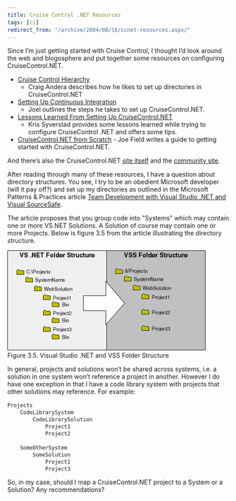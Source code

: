 ```yaml
---
title: Cruise Control .NET Resources
tags: [ci]
redirect_from: "/archive/2004/08/16/ccnet-resources.aspx/"
---
```


Since I’m just getting started with Cruise Control, I thought I’d look
around the web and blogosphere and put together some resources on
configuring CruiseControl.NET.

-   [Cruise Control
    Hierarchy](http://pluralsight.com/wiki/default.aspx/Craig.CruiseControlDirectoryHierarchy)
    - Craig Andera describes how he likes to set up directories in
    CruiseControl.NET
-   [Setting Up Continuous
    Integration](http://blogs.geekdojo.net/joel/archive/2004/08/15/2827.aspx)
    - Joel outlines the steps he takes to set up CruiseControl.NET.
-   [Lessons Learned From Setting Up
    CruiseControl.NET](http://weblogs.ilg.com/ksyverstad/articles/155.aspx)
    - Kris Syverstad provides some lessons learned while trying to
    configure CruiseControl .NET and offers some tips.
-   [CruiseControl.NET from
    Scratch](http://joefield.mysite4now.com/blog/articles/146.aspx) -
    Joe Field writes a guide to getting started with CruiseControl.NET.

And there’s also the CruiseControl.NET [site
itself](http://ccnet.thoughtworks.com/) and the [community
site](http://confluence.public.thoughtworks.org/display/CCNETCOMM/Home).

After reading through many of these resources, I have a question about
directory structures. You see, I try to be an obedient Microsoft
developer (will it pay off?) and set up my directories as outlined in
the Microsoft Patterns & Practices article [Team Development with Visual
Studio .NET and Visual
SourceSafe](http://msdn.microsoft.com/library/default.asp?url=/library/en-us/dnbda/html/tdlg_rm.asp).

The article proposes that you group code into "Systems" which may
contain one or more VS.NET Solutions. A Solution of course may contain
one or more Projects. Below is figure 3.5 from the article illustrating
the directory structure.

![Directory Structure](/images/FolderStructure.gif) \
 Figure 3.5. Visual Studio .NET and VSS Folder Structure

In general, projects and solutions won’t be shared across systems, i.e.
a solution in one system won’t reference a project in another. However I
do have one exception in that I have a code library system with projects
that other solutions may reference. For example:

    Projects
        CodeLibrarySystem
            CodeLibrarySolution
                Project1
                Project2

        SomeOtherSystem
            SomeSolution
                Project1
                Project3

So, in my case, should I map a CruiseControl.NET project to a System or
a Solution? Any recommendations?

